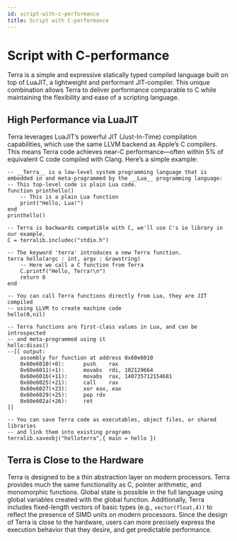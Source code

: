 ```yaml
---
id: script-with-c-performance
title: Script with C-performance
---
```


# Script with C-performance
Terra is a simple and expressive statically typed compiled language built on top of LuaJIT, a lightweight and performant JIT-compiler. This unique combination allows Terra to deliver performance comparable to C while maintaining the flexibility and ease of a scripting language.

## High Performance via LuaJIT
Terra leverages LuaJIT’s powerful JIT (Just-In-Time) compilation capabilities, which use the same LLVM backend as Apple’s C compilers. This means Terra code achieves near-C performance—often within 5% of equivalent C code compiled with Clang. Here’s a simple example:
```terra
-- __Terra__ is a low-level system programming language that is embedded in and meta-programmed by the __Lua__ programming language:
-- This top-level code is plain Lua code.
function printhello()
    -- This is a plain Lua function
    print("Hello, Lua!")
end
printhello()

-- Terra is backwards compatible with C, we'll use C's io library in our example.
C = terralib.includec("stdio.h")

-- The keyword 'terra' introduces a new Terra function.
terra hello(argc : int, argv : &rawstring)
    -- Here we call a C function from Terra
    C.printf("Hello, Terra!\n")
    return 0
end

-- You can call Terra functions directly from Lua, they are JIT compiled 
-- using LLVM to create machine code
hello(0,nil)

-- Terra functions are first-class values in Lua, and can be introspected 
-- and meta-programmed using it
hello:disas()
--[[ output:
    assembly for function at address 0x60e6010
    0x60e6010(+0):		push	rax
    0x60e6011(+1):		movabs	rdi, 102129664
    0x60e601b(+11):		movabs	rax, 140735712154681
    0x60e6025(+21):		call	rax
    0x60e6027(+23):		xor	eax, eax
    0x60e6029(+25):		pop	rdx
    0x60e602a(+26):		ret
]]

-- You can save Terra code as executables, object files, or shared libraries 
-- and link them into existing programs
terralib.saveobj("helloterra",{ main = hello })
```

## Terra is Close to the Hardware
Terra is designed to be a thin abstraction layer on modern processors. Terra provides much the same functionality as C, pointer arithmetic, and monomorphic functions. Global state is possible in the full language using global variables created with the global function. Additionally, Terra includes fixed-length vectors of basic types (e.g., `vector(float,4))` to reflect the presence of SIMD units on modern processors. Since the design of Terra is close to the hardware, users can more precisely express the execution behavior that they desire, and get predictable performance.

